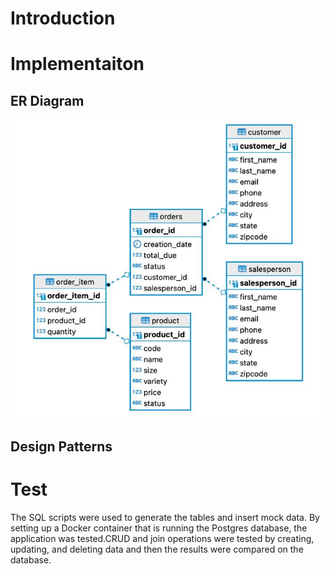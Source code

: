 # Introduction

# Implementaiton
## ER Diagram
![ERD](./assets/JDBC.jpg)

## Design Patterns

# Test
The SQL scripts were used to generate the tables and insert mock data. By setting up a Docker container that is running the Postgres database, the application was tested.CRUD and join operations were tested by creating, updating, and deleting data and then the results were compared on the database.

